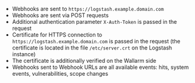* Webhooks are sent to `https://logstash.example.domain.com`
* Webhooks are sent via POST requests
* Additional authentication parameter `X-Auth-Token` is passed in the request
* Certificate for HTTPS connection to `https://logstash.example.domain.com` is passed in the request (the certificate is located in the file `/etc/server.crt` on the Logstash instance)
* The certificate is additionally verified on the Wallarm side
* Webhooks sent to Webhook URLs are all available events: hits, system events, vulnerabilities, scope changes
